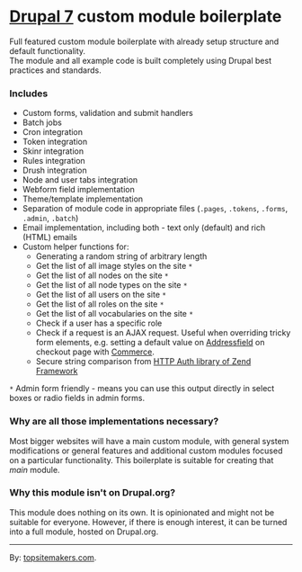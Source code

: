 # [Drupal 7](http://drupal.org) custom module boilerplate

Full featured custom module boilerplate with already setup structure and default functionality.  
The module and all example code is built completely using Drupal best practices and standards.

### Includes

- Custom forms, validation and submit handlers
- Batch jobs
- Cron integration
- Token integration
- Skinr integration
- Rules integration
- Drush integration
- Node and user tabs integration
- Webform field implementation
- Theme/template implementation
- Separation of module code in appropriate files (`.pages`, `.tokens`, `.forms`, `.admin`, `.batch`)
- Email implementation, including both - text only (default) and rich (HTML) emails
- Custom helper functions for:
    - Generating a random string of arbitrary length
    - Get the list of all image styles on the site `*`
    - Get the list of all nodes on the site `*`
    - Get the list of all node types on the site `*`
    - Get the list of all users on the site `*`
    - Get the list of all roles on the site `*`
    - Get the list of all vocabularies on the site `*`
    - Check if a user has a specific role
    - Check if a request is an AJAX request. Useful when overriding tricky form elements, e.g. setting a default value on [Addressfield](https://drupal.org/project/addressfield) on checkout page with [Commerce](https://drupal.org/project/commerce).
    - Secure string comparison from [HTTP Auth library of Zend Framework](http://stackoverflow.com/q/10576827/1520477)

`*` Admin form friendly - means you can use this output directly in select boxes or radio fields in admin forms.

### Why are all those implementations necessary?

Most bigger websites will have a main custom module, with general system modifications or general features and additional custom modules focused on a particular functionality. This boilerplate is suitable for creating that *main* module.

### Why this module isn't on Drupal.org?

This module does nothing on its own. It is opinionated and might not be suitable for everyone. However, if there is enough interest, it can be turned into a full module, hosted on Drupal.org.

<hr>

By: [topsitemakers.com](http://www.topsitemakers.com).
